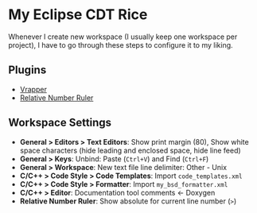 # My Eclipse CDT Rice

Whenever I create new workspace (I usually keep one workspace per project), I
have to go through these steps to configure it to my liking.


## Plugins

 * [Vrapper](http://vrapper.sourceforge.net/home/)
 * [Relative Number Ruler](https://marketplace.eclipse.org/content/relative-line-number-ruler)


## Workspace Settings

 * **General > Editors > Text Editors**: Show print margin (80),
   Show white space characters (hide leading and enclosed space, hide line feed)
 * **General > Keys**: Unbind: Paste (`Ctrl+V`) and Find (`Ctrl+F`)
 * **General > Workspace**: New text file line delimiter: Other - Unix
 * **C/C++ > Code Style > Code Templates**: Import `code_templates.xml`
 * **C/C++ > Code Style > Formatter**: Import `my_bsd_formatter.xml`
 * **C/C++ > Editor**: Documentation tool comments <- Doxygen
 * **Relative Number Ruler**: Show absolute for current line number (`>`)

